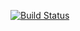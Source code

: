 [![Build Status](https://travis-ci.org/Azure/Guest-Configuration-Extension.svg?branch=master)](https://travis-ci.org/Azure/Guest-Configuration-Extension)
